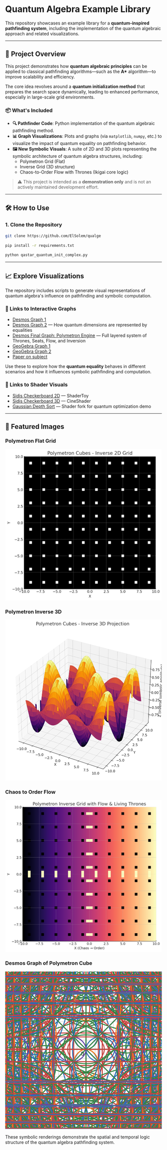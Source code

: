 # Quantum Algebra Example Library

This repository showcases an example library for a **quantum-inspired pathfinding system**, including the implementation of the quantum algebraic approach and related visualizations.

---

## 🚀 Project Overview

This project demonstrates how **quantum algebraic principles** can be applied to classical pathfinding algorithms—such as the **A\*** algorithm—to improve scalability and efficiency.

The core idea revolves around a **quantum initialization method** that prepares the search space dynamically, leading to enhanced performance, especially in large-scale grid environments.

### 📦 What's Included

- **🔍 Pathfinder Code**: Python implementation of the quantum algebraic pathfinding method.
- **📊 Graph Visualizations**: Plots and graphs (via `matplotlib`, `numpy`, etc.) to visualize the impact of quantum equality on pathfinding behavior.
- **🖼️ New Symbolic Visuals**: A suite of 2D and 3D plots representing the symbolic architecture of quantum algebra structures, including:
  - Polymetron Grid (Flat)
  - Inverse Grid (3D structure)
  - Chaos-to-Order Flow with Thrones (Ikigai core logic)

> ⚠️ This project is intended as a **demonstration only** and is not an actively maintained development effort.

---

## 🛠️ How to Use

### 1. Clone the Repository

```bash
git clone https://github.com/ElSolem/qualge
```
```bash
pip install -r requirements.txt
```
```bash
python qastar_quantum_init_complex.py
```

---

## 📈 Explore Visualizations

The repository includes scripts to generate visual representations of quantum algebra's influence on pathfinding and symbolic computation.

### 🔗 Links to Interactive Graphs

- [Desmos Graph 1](https://www.desmos.com/calculator/09puuicvno)
- [Desmos Graph 2](https://www.desmos.com/calculator/axybormp2u) — How quantum dimensions are represented by equalities
- [Desmos Final Graph: Polymetron Engine](https://www.desmos.com/calculator/s4sr4zwi1o) — Full layered system of Thrones, Seats, Flow, and Inversion
- [GeoGebra Graph 1](https://www.geogebra.org/calculator/vgykk8nw)
- [GeoGebra Graph 2](https://www.geogebra.org/calculator/bkbddeec)
- [Paper on subject](https://zenodo.org/records/15163031)

Use these to explore how the **quantum equality** behaves in different scenarios and how it influences symbolic pathfinding and computation.

### 🔗 Links to Shader Visuals

- [Sidis Checkerboard 2D](https://www.shadertoy.com/view/cdVBDt) — ShaderToy
- [Sidis Checkerboard 3D](https://cineshader.com/view/cdVBDt) — CineShader
- [Gaussian Depth Sort](https://www.shadertoy.com/view/t32GzK) — Shader fork for quantum optimization demo

---

## 🌌 Featured Images

### Polymetron Flat Grid
![Flat Grid](images/polymetron_flat.png)

### Polymetron Inverse 3D
![3D Inverse](images/polymetron_inverse_3d.png)

### Chaos to Order Flow
![Flow Grid](images/polymetron_flow_thrones.png)

### Desmos Graph of Polymetron Cube
![Polymetron Cube](images/desmos_graph.png)

These symbolic renderings demonstrate the spatial and temporal logic structure of the quantum algebra pathfinding system.

